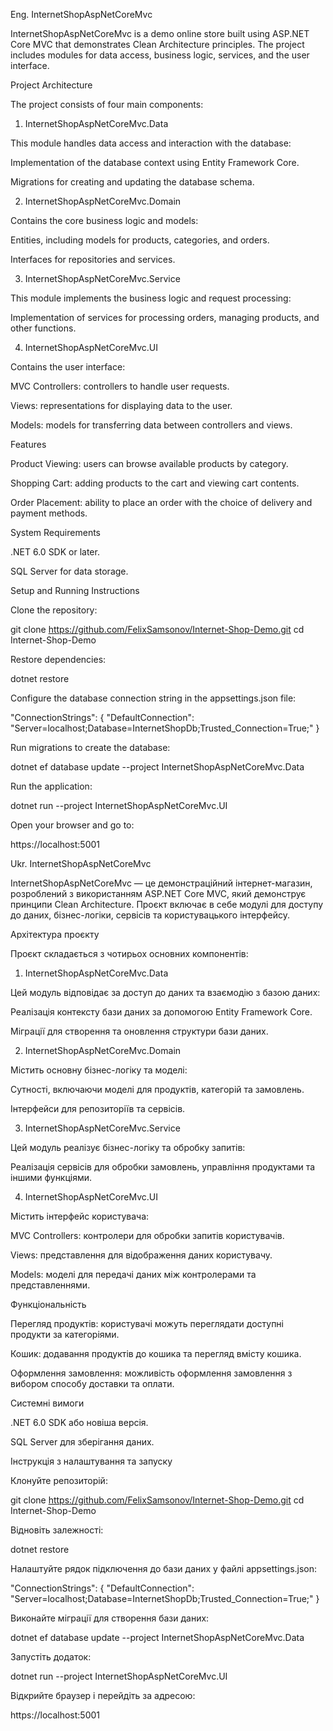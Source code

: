 Eng.
InternetShopAspNetCoreMvc

InternetShopAspNetCoreMvc is a demo online store built using ASP.NET Core MVC that demonstrates Clean Architecture principles. The project includes modules for data access, business logic, services, and the user interface.

Project Architecture

The project consists of four main components:

1. InternetShopAspNetCoreMvc.Data

This module handles data access and interaction with the database:

Implementation of the database context using Entity Framework Core.

Migrations for creating and updating the database schema.

2. InternetShopAspNetCoreMvc.Domain

Contains the core business logic and models:

Entities, including models for products, categories, and orders.

Interfaces for repositories and services.

3. InternetShopAspNetCoreMvc.Service

This module implements the business logic and request processing:

Implementation of services for processing orders, managing products, and other functions.

4. InternetShopAspNetCoreMvc.UI

Contains the user interface:

MVC Controllers: controllers to handle user requests.

Views: representations for displaying data to the user.

Models: models for transferring data between controllers and views.

Features

Product Viewing: users can browse available products by category.

Shopping Cart: adding products to the cart and viewing cart contents.

Order Placement: ability to place an order with the choice of delivery and payment methods.

System Requirements

.NET 6.0 SDK or later.

SQL Server for data storage.

Setup and Running Instructions

Clone the repository:

git clone https://github.com/FelixSamsonov/Internet-Shop-Demo.git
cd Internet-Shop-Demo


Restore dependencies:

dotnet restore


Configure the database connection string in the appsettings.json file:

"ConnectionStrings": {
  "DefaultConnection": "Server=localhost;Database=InternetShopDb;Trusted_Connection=True;"
}


Run migrations to create the database:

dotnet ef database update --project InternetShopAspNetCoreMvc.Data


Run the application:

dotnet run --project InternetShopAspNetCoreMvc.UI


Open your browser and go to:

https://localhost:5001

Ukr.
InternetShopAspNetCoreMvc

InternetShopAspNetCoreMvc — це демонстраційний інтернет-магазин, розроблений з використанням ASP.NET Core MVC, який демонструє принципи Clean Architecture. Проєкт включає в себе модулі для доступу до даних, бізнес-логіки, сервісів та користувацького інтерфейсу.

Архітектура проєкту

Проєкт складається з чотирьох основних компонентів:

1. InternetShopAspNetCoreMvc.Data

Цей модуль відповідає за доступ до даних та взаємодію з базою даних:

Реалізація контексту бази даних за допомогою Entity Framework Core.

Міграції для створення та оновлення структури бази даних.

2. InternetShopAspNetCoreMvc.Domain

Містить основну бізнес-логіку та моделі:

Сутності, включаючи моделі для продуктів, категорій та замовлень.

Інтерфейси для репозиторіїв та сервісів.

3. InternetShopAspNetCoreMvc.Service

Цей модуль реалізує бізнес-логіку та обробку запитів:

Реалізація сервісів для обробки замовлень, управління продуктами та іншими функціями.

4. InternetShopAspNetCoreMvc.UI

Містить інтерфейс користувача:

MVC Controllers: контролери для обробки запитів користувачів.

Views: представлення для відображення даних користувачу.

Models: моделі для передачі даних між контролерами та представленнями.

Функціональність

Перегляд продуктів: користувачі можуть переглядати доступні продукти за категоріями.

Кошик: додавання продуктів до кошика та перегляд вмісту кошика.

Оформлення замовлення: можливість оформлення замовлення з вибором способу доставки та оплати.

Системні вимоги

.NET 6.0 SDK або новіша версія.

SQL Server для зберігання даних.

Інструкція з налаштування та запуску

Клонуйте репозиторій:

git clone https://github.com/FelixSamsonov/Internet-Shop-Demo.git
cd Internet-Shop-Demo


Відновіть залежності:

dotnet restore


Налаштуйте рядок підключення до бази даних у файлі appsettings.json:

"ConnectionStrings": {
  "DefaultConnection": "Server=localhost;Database=InternetShopDb;Trusted_Connection=True;"
}


Виконайте міграції для створення бази даних:

dotnet ef database update --project InternetShopAspNetCoreMvc.Data


Запустіть додаток:

dotnet run --project InternetShopAspNetCoreMvc.UI


Відкрийте браузер і перейдіть за адресою:

https://localhost:5001